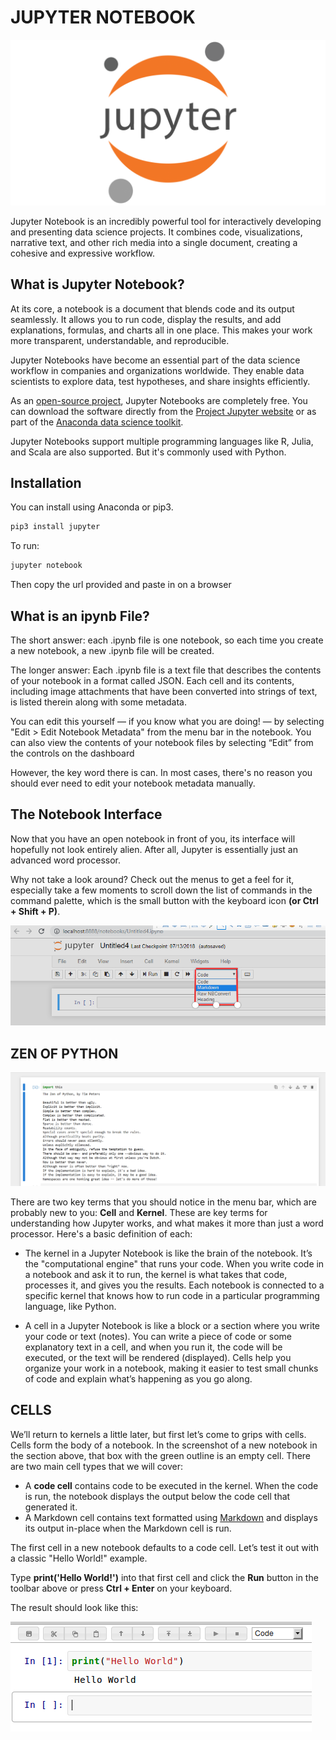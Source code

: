 # JUPYTER NOTEBOOK

![Jupyter logo](https://github.com/leone-nyaga/Data_Analysis/blob/main/images/jupyter.png)

Jupyter Notebook is an incredibly powerful tool for interactively developing and presenting data science projects. It combines code, visualizations, narrative text, and other rich media into a single document, creating a cohesive and expressive workflow.

## What is Jupyter Notebook?

At its core, a notebook is a document that blends code and its output seamlessly. It allows you to run code, display the results, and add explanations, formulas, and charts all in one place. This makes your work more transparent, understandable, and reproducible.

Jupyter Notebooks have become an essential part of the data science workflow in companies and organizations worldwide. They enable data scientists to explore data, test hypotheses, and share insights efficiently.

As an [open-source project](https://jupyter.org), Jupyter Notebooks are completely free. You can download the software directly from the [Project Jupyter website](https://jupyter.org/install) or as part of the [Anaconda data science toolkit](https://jupyter.org/install).

Jupyter Notebooks support multiple programming languages like R, Julia, and Scala are also supported. But it's commonly used with Python.

## Installation

You can install using Anaconda or pip3.

```bash
pip3 install jupyter
```

To run:

```bash
jupyter notebook
```

Then copy the url provided and paste in on a browser

## What is an ipynb File?

The short answer: each .ipynb file is one notebook, so each time you create a new notebook, a new .ipynb file will be created.

The longer answer: Each .ipynb file is a text file that describes the contents of your notebook in a format called JSON. Each cell and its contents, including image attachments that have been converted into strings of text, is listed therein along with some metadata.

You can edit this yourself — if you know what you are doing! — by selecting "Edit > Edit Notebook Metadata" from the menu bar in the notebook. You can also view the contents of your notebook files by selecting “Edit” from the controls on the dashboard

However, the key word there is can. In most cases, there's no reason you should ever need to edit your notebook metadata manually.

## The Notebook Interface

Now that you have an open notebook in front of you, its interface will hopefully not look entirely alien. After all, Jupyter is essentially just an advanced word processor.

Why not take a look around? Check out the menus to get a feel for it, especially take a few moments to scroll down the list of commands in the command palette, which is the small button with the keyboard icon **(or Ctrl + Shift + P)**.

![jupyter interface](https://github.com/leone-nyaga/Data_Analysis/blob/main/images/jupyter%20notebook%20interface.png)

## ZEN OF PYTHON

![zen of python](https://github.com/leone-nyaga/Data_Analysis/blob/main/images/zen%20of%20python.png)

There are two key terms that you should notice in the menu bar, which are probably new to you: **Cell** and **Kernel**. These are key terms for understanding how Jupyter works, and what makes it more than just a word processor. Here's a basic definition of each:

+ The kernel in a Jupyter Notebook is like the brain of the notebook. It’s the "computational engine" that runs your code. When you write code in a notebook and ask it to run, the kernel is what takes that code, processes it, and gives you the results. Each notebook is connected to a specific kernel that knows how to run code in a particular programming language, like Python.

+ A cell in a Jupyter Notebook is like a block or a section where you write your code or text (notes). You can write a piece of code or some explanatory text in a cell, and when you run it, the code will be executed, or the text will be rendered (displayed). Cells help you organize your work in a notebook, making it easier to test small chunks of code and explain what’s happening as you go along.

## CELLS

We’ll return to kernels a little later, but first let’s come to grips with cells. Cells form the body of a notebook. In the screenshot of a new notebook in the section above, that box with the green outline is an empty cell. There are two main cell types that we will cover:

+ A **code cell** contains code to be executed in the kernel. When the code is run, the notebook displays the output below the code cell that generated it.
+ A Markdown cell contains text formatted using [Markdown](https://www.markdownguide.org/basic-syntax/) and displays its output in-place when the Markdown cell is run.

The first cell in a new notebook defaults to a code cell. Let’s test it out with a classic "Hello World!" example.

Type **print('Hello World!')** into that first cell and click the **Run** button in the toolbar above or press **Ctrl + Enter** on your keyboard.

The result should look like this:

![Hello world](https://github.com/leone-nyaga/Data_Analysis/blob/main/images/notebook_hello_world.png)

